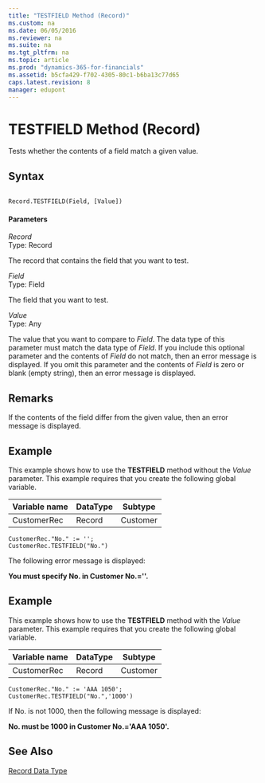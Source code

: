 ```yaml
---
title: "TESTFIELD Method (Record)"
ms.custom: na
ms.date: 06/05/2016
ms.reviewer: na
ms.suite: na
ms.tgt_pltfrm: na
ms.topic: article
ms.prod: "dynamics-365-for-financials"
ms.assetid: b5cfa429-f702-4305-80c1-b6ba13c77d65
caps.latest.revision: 8
manager: edupont
---
```

# TESTFIELD Method (Record)
Tests whether the contents of a field match a given value.  
  
## Syntax  
  
```  
  
Record.TESTFIELD(Field, [Value])  
```  
  
#### Parameters  
 *Record*  
 Type: Record  
  
 The record that contains the field that you want to test.  
  
 *Field*  
 Type: Field  
  
 The field that you want to test.  
  
 *Value*  
 Type: Any  
  
 The value that you want to compare to *Field*. The data type of this parameter must match the data type of *Field*. If you include this optional parameter and the contents of *Field* do not match, then an error message is displayed. If you omit this parameter and the contents of *Field* is zero or blank \(empty string\), then an error message is displayed.  
  
## Remarks  
 If the contents of the field differ from the given value, then an error message is displayed.  
  
## Example  
 This example shows how to use the **TESTFIELD** method without the *Value* parameter. This example requires that you create the following global variable.  
  
|Variable name|DataType|Subtype|  
|-------------------|--------------|-------------|  
|CustomerRec|Record|Customer|  
  
```  
CustomerRec."No." := '';  
CustomerRec.TESTFIELD("No.")  
```  
  
 The following error message is displayed:  
  
 **You must specify No. in Customer No.=''.**  
  
## Example  
 This example shows how to use the **TESTFIELD** method with the *Value* parameter. This example requires that you create the following global variable.  
  
|Variable name|DataType|Subtype|  
|-------------------|--------------|-------------|  
|CustomerRec|Record|Customer|  
  
```  
CustomerRec."No." := 'AAA 1050';  
CustomerRec.TESTFIELD("No.",'1000')  
```  
  
 If No. is not 1000, then the following message is displayed:  
  
 **No. must be 1000 in Customer No.='AAA 1050'.**  
  
## See Also  
 [Record Data Type](Record-Data-Type.md)